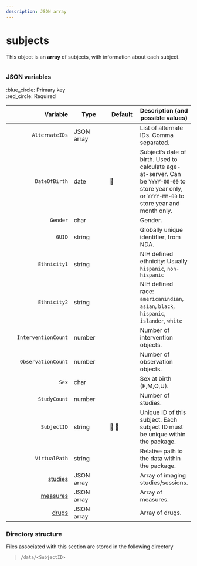 ```yaml
---
description: JSON array
---
```


# subjects

This object is an **array** of subjects, with information about each subject.

<figure><img src="https://mermaid.ink/img/pako:eNqVlEFvgjAUx78KqTGBBBazuAtLPG2XZdmSeVu4POlDOoGStmwS43dfSykKelAO9P3b37-vfU85kJRTJDHZCqhz7_0rqTz9CM6V_7b-_OiiIIpWFBT45hU8nxA9X0O6gy36_ThdZTUWrELpD9GEwH2NgpVYKemfxRPKJI4oSxXjFYjWn-jAwt1stNoK3tRQQdFKnbhTnpNu3x6VzeYHU53aBW7dacOohjK9UT9eIfhGovgFcxjpn4srLKuUXtZX7OCRGmibyKTW5TCZu-Fy2V6KSd8FDpnPrSV6MA0SUMqMFaZHJnTQJWqKYkA5avR8ftYXg52khU_a6yYC5xt63p2jF9bj1MThLmIMLrYGp0aG4QqqLdAbjm-YIp5lWRbqagm-w4iCzEEIaOPHsWmU5R7jpAr3WEeluMU4sQ8dvcVrPe4XODjwabEIrSeeLZfLPo7-GFV5vKz3JCQlihIY1V-Hg9krISrHEhMS65BiBk2hEpJUR402ta4-vlKmuCBxBoXEkECj-LqtUhIr0aCDXhjoj005UPqv-s2508d_DN-SVw?type=png" alt=""><figcaption></figcaption></figure>

### JSON variables

:blue\_circle: Primary key\
:red\_circle: Required

<table data-full-width="true"><thead><tr><th width="224.0144927536232" align="right">Variable</th><th width="152.00000000000003">Type</th><th width="95">Default</th><th>Description (and possible values)</th></tr></thead><tbody><tr><td align="right"><code>AlternateIDs</code></td><td>JSON array</td><td></td><td>List of alternate IDs. Comma separated.</td></tr><tr><td align="right"><code>DateOfBirth</code></td><td>date</td><td><span data-gb-custom-inline data-tag="emoji" data-code="1f534">🔴</span> </td><td>Subject’s date of birth. Used to calculate age-at-server. Can be <code>YYYY-00-00</code> to store year only, or <code>YYYY-MM-00</code> to store year and month only.</td></tr><tr><td align="right"><code>Gender</code></td><td>char</td><td></td><td>Gender.</td></tr><tr><td align="right"><code>GUID</code></td><td>string</td><td></td><td>Globally unique identifier, from NDA.</td></tr><tr><td align="right"><code>Ethnicity1</code></td><td>string</td><td></td><td>NIH defined ethnicity: Usually <code>hispanic</code>, <code>non-hispanic</code></td></tr><tr><td align="right"><code>Ethnicity2</code></td><td>string</td><td></td><td>NIH defined race: <code>americanindian</code>, <code>asian</code>, <code>black</code>, <code>hispanic</code>, <code>islander</code>, <code>white</code></td></tr><tr><td align="right"><code>InterventionCount</code></td><td>number</td><td></td><td>Number of intervention objects.</td></tr><tr><td align="right"><code>ObservationCount</code></td><td>number</td><td></td><td>Number of observation objects.</td></tr><tr><td align="right"><code>Sex</code></td><td>char</td><td></td><td>Sex at birth (F,M,O,U).</td></tr><tr><td align="right"><code>StudyCount</code></td><td>number</td><td></td><td>Number of studies.</td></tr><tr><td align="right"><code>SubjectID</code></td><td>string</td><td><span data-gb-custom-inline data-tag="emoji" data-code="1f534">🔴</span> <span data-gb-custom-inline data-tag="emoji" data-code="1f535">🔵</span></td><td>Unique ID of this subject. Each subject ID must be unique within the package.</td></tr><tr><td align="right"><code>VirtualPath</code></td><td>string</td><td></td><td>Relative path to the data within the package.</td></tr><tr><td align="right"><a href="studies/">studies</a></td><td>JSON array</td><td></td><td>Array of imaging studies/sessions.</td></tr><tr><td align="right"><a href="observations.md">measures</a></td><td>JSON array</td><td></td><td>Array of measures.</td></tr><tr><td align="right"><a href="interventions.md">drugs</a></td><td>JSON array</td><td></td><td>Array of drugs.</td></tr></tbody></table>

### Directory structure

Files associated with this section are stored in the following directory

> `/data/<SubjectID>`
